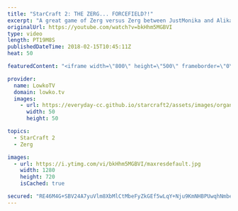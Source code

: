 ```yaml
---
title: "StarCraft 2: THE ZERG... FORCEFIELD?!"
excerpt: "A great game of Zerg versus Zerg between JustMonika and Alika. Subscribe for more videos: http://lowko.tv/youtube The Zerg... Mothership?! https://goo.gl/bZtVFG  Using Infestors as a main army unit used to be quite common, but these days it almost barely happens. They're usually used as spell casters"
originalUrl: https://youtube.com/watch?v=bkHhm5MGBVI
type: video
length: PT19M8S
publishedDateTime: 2018-02-15T10:45:11Z
heat: 50

featuredContent: "<iframe width=\"800\" height=\"500\" frameborder=\"0\" src=\"https://www.youtube.com/embed/bkHhm5MGBVI\" allow=\"accelerometer; autoplay; encrypted-media; gyroscope; picture-in-picture\" allowfullscreen></iframe>"

provider:
  name: LowkoTV
  domain: lowko.tv
  images:
    - url: https://everyday-cc.github.io/starcraft2/assets/images/organizations/lowko.tv-50x50.jpg
      width: 50
      height: 50

topics:
  - StarCraft 2
  - Zerg

images:
  - url: https://i.ytimg.com/vi/bkHhm5MGBVI/maxresdefault.jpg
    width: 1280
    height: 720
    isCached: true

secured: "RE46M4G+SBV24A7yuVlm8XbMlCtMbeFyZkGEf5wLqY+Nju9KmNHBPUwqhNmbeUbvziJ8JEyZToE/46YRumEJC3v64epuWhXr7LeTRsUWNNiNE8ZpZwfIsufNUCtHu1eypH8SAHt7dWc8GehPNjwf/gmBTquuRsidYfGa3JzspP5AQifvVgFMZbl0fJ6N5I1teB3jmuXQEqaFvJkcuPhuggAcCLdu3T49FnkI4ki7yykxphCZivlTH5PeMmUuunTyuEZuCD1DLW/R4D9yWVa6ebMFNU1BdWx33iUbtIAHycM9FXM8h3V7hKaWs9FlqJomJBZ+WPNjsmy812KJAf84CNH66kNed7ER7chzCHHNZo44rtdw2GkEYYg12Dor5d+FYH0hciR1JpIbB8hYjagG7LXwoguOBzvR0HEvHA7cM6lzIqKMErF6Cz3meTJa1KxV;Xg0x1eXJtXH99/1vbaX/BQ=="
---
```


